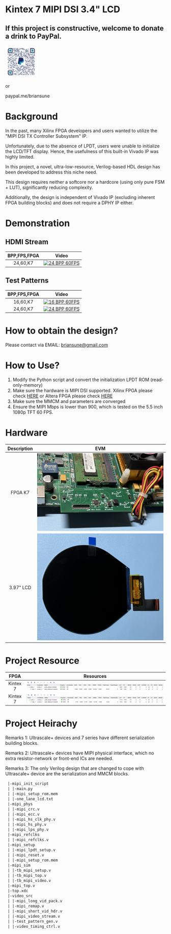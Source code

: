 # Kintex 7 MIPI DSI 3.4" LCD

## If this project is constructive, welcome to donate a drink to PayPal.

<img src="./images/qrcode.png" style="height:20%; width:20%">

or

paypal.me/briansune

# Background

In the past, many Xilinx FPGA developers and users wanted to utilize the "MIPI DSI TX Controller Subsystem" IP.

Unfortunately, due to the absence of LPDT, users were unable to initialize the LCD/TFT display. Hence, the usefulness of this built-in Vivado IP was highly limited.

In this project, a novel, ultra-low-resource, Verilog-based HDL design has been developed to address this niche need.

This design requires neither a softcore nor a hardcore (using only pure FSM + LUT), significantly reducing complexity.

Additionally, the design is independent of Vivado IP (excluding inherent FPGA building blocks) and does not require a DPHY IP either.

# Demonstration

## HDMI Stream

|BPP,FPS,FPGA|Video|
|:-:|:-:|
|24,60,K7|[![24 BPP 60FPS](https://img.youtube.com/vi/LOdR5YyS3zY/mqdefault.jpg)](https://youtube.com/shorts/LOdR5YyS3zY)|

## Test Patterns

|BPP,FPS,FPGA|Video|
|:-:|:-:|
|16,60,K7|[![16 BPP 60FPS](https://img.youtube.com/vi/OXcN89A1vO4/mqdefault.jpg)](https://youtube.com/video/OXcN89A1vO4)|
|24,60,K7|[![24 BPP 60FPS](https://img.youtube.com/vi/NVNQolF4Kbc/mqdefault.jpg)](https://youtube.com/video/NVNQolF4Kbc)|

# How to obtain the design?

Please contact via EMAIL: briansune@gmail.com

# How to Use?

1) Modify the Python script and convert the initialization LPDT ROM (read-only-memory)
2) Make sure the hardware is MIPI DSI supported. Xilinx FPGA please check [HERE](https://docs.amd.com/v/u/en-US/xapp894-d-phy-solutions) or Altera FPGA please check [HERE](https://cdrdv2-public.intel.com/666639/an754-683092-666639.pdf)
3) Make sure the MMCM and parameters are converged
4) Ensure the MIPI Mbps is lower than 900, which is tested on the 5.5 inch 1080p TFT 60 FPS.

# Hardware

|Description|EVM|
|:-:|:-:|
|FPGA K7|<img src="./images/fpga_k7.JPG">|
|3.97" LCD|<img src="./images/lcd_3p4inch_3lanes.JPG">|

# Project Resource

|FPGA|Resources|
|:-:|:-:|
|Kintex 7|<img src="./images/K7_16bpp_60fps_3p4inch.png">|
|Kintex 7|<img src="./images/K7_24bpp_60fps_3p4inch.png">|

# Project Heirachy

Remarks 1: Ultrascale+ devices and 7 series have different serialization building blocks.

Remarks 2: Ultrascale+ devices have MIPI physical interface, which no extra resistor-network or front-end ICs are needed.

Remarks 3: The only Verilog design that are changed to cope with Ultrascale+ device are the serialization and MMCM blocks.

```
 |-mipi_init_script
 | |-main.py
 | |-mipi_setup_rom.mem
 | |-one_lane_lcd.txt
 |-mipi_phys
 | |-mipi_crc.v
 | |-mipi_ecc.v
 | |-mipi_hs_clk_phy.v
 | |-mipi_hs_phy.v
 | |-mipi_lps_phy.v
 |-mipi_refclks
 | |-mipi_refclks.v
 |-mipi_setup
 | |-mipi_lpdt_setup.v
 | |-mipi_reset.v
 | |-mipi_setup_rom.mem
 |-mipi_sim
 | |-tb_mipi_setup.v
 | |-tb_mipi_top.v
 | |-tb_mipi_video.v
 |-mipi_top.v
 |-top.xdc
 |-video_src
 | |-mipi_long_vid_pack.v
 | |-mipi_remap.v
 | |-mipi_short_vid_hdr.v
 | |-mipi_video_stream.v
 | |-test_pattern_gen.v
 | |-video_timing_ctrl.v
```

